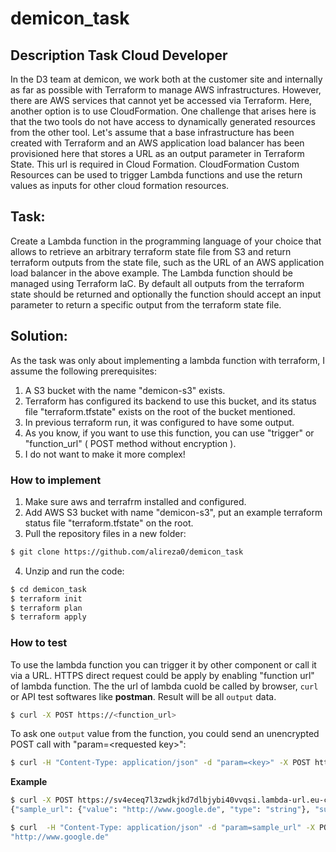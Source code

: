 # demicon_task

## Description Task Cloud Developer

In the D3 team at demicon, we work both at the customer site and internally as far as possible with
Terraform to manage AWS infrastructures. However, there are AWS services that cannot yet be
accessed via Terraform. Here, another option is to use CloudFormation.
One challenge that arises here is that the two tools do not have access to dynamically generated
resources from the other tool. Let's assume that a base infrastructure has been created with
Terraform and an AWS application load balancer has been provisioned here that stores a URL as an
output parameter in Terraform State. This url is required in Cloud Formation. CloudFormation Custom
Resources can be used to trigger Lambda functions and use the return values as inputs for other
cloud formation resources.

## Task:

Create a Lambda function in the programming language of your choice that allows to retrieve an
arbitrary terraform state file from S3 and return terraform outputs from the state file, such as the URL
of an AWS application load balancer in the above example. The Lambda function should be managed
using Terraform IaC. By default all outputs from the terraform state should be returned and optionally
the function should accept an input parameter to return a specific output from the terraform state
file.

## Solution:

As the task was only about implementing a lambda function with terraform, I assume the following prerequisites:
1. A S3 bucket with the name "demicon-s3" exists.
2. Terraform has configured its backend to use this bucket, and its status file "terraform.tfstate" exists on the root of the bucket mentioned.
3. In previous terraform run, it was configured to have some output.
4. As you know, if you want to use this function, you can use "trigger" or "function_url" ( POST method without encryption ).
5. I do not want to make it more complex!

### How to implement
1. Make sure aws and terrafrm installed and configured.
2. Add AWS S3 bucket with name "demicon-s3", put an example terraform status file "terraform.tfstate" on the root.
3. Pull the repository files in a new folder:
```bash
$ git clone https://github.com/alireza0/demicon_task
```
4. Unzip and run the code:
```bash
$ cd demicon_task
$ terraform init
$ terraform plan
$ terraform apply
```

### How to test
To use the lambda function you can trigger it by other component or call it via a URL. HTTPS direct request could be apply by enabling "function url" of lambda function. The the url of lambda cuold be called by browser, `curl` or API test softwares like **postman**. Result will be all `output` data.

```bash
$ curl -X POST https://<function_url>
```

To ask one `output` value from the function, you could send an unencrypted POST call with "param=\<requested key\>":
```bash
$ curl -H "Content-Type: application/json" -d "param=<key>" -X POST https://<function_url>
```
**Example**
```bash
$ curl -X POST https://sv4eceq7l3zwdkjkd7dlbjybi40vvqsi.lambda-url.eu-central-1.on.aws/
{"sample_url": {"value": "http://www.google.de", "type": "string"}, "subnet_cidr_blocks": {"value": ["172.31.1.0/24"], "type": ["tuple", ["string"]]}, "vpc_id": {"value": "vpc-b59d26df", "type": "string"}}

$ curl  -H "Content-Type: application/json" -d "param=sample_url" -X POST https://sv4eceq7l3zwdkjkd7dlbjybi40vvqsi.lambda-url.eu-central-1.on.aws
"http://www.google.de"
```
